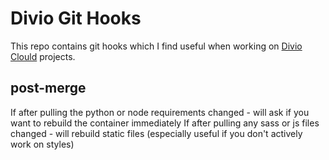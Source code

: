 # Divio Git Hooks

This repo contains git hooks which I find useful when working on [Divio Clould](http://divio.com) projects.

## post-merge

If after pulling the python or node requirements changed - will ask if you want to rebuild the container immediately
If after pulling any sass or js files changed - will rebuild static files (especially useful if you don't actively work on styles)
